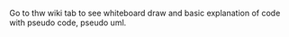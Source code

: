 Go to thw wiki tab to see whiteboard draw and basic explanation of code with pseudo code, pseudo uml.

